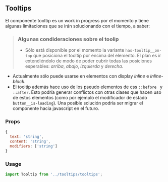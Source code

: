 ## Tooltips

El componente tooltip es un work in progress por el momento y tiene algunas limitaciones que se irán solucionando con el tiempo, a saber:
> ### Algunas condideraciones sobre el toolip ###
> * Sólo está disponible por el momento la variante `has-tooltip__on-top` que posiciona el tooltip por encima del elemento. El plan es ir extendiéndolo de modo de poder cubrir todas las posiciones esperables: *arriba*, *abajo*, *izquierda* y *derecha*.
* Actualmente sólo puede usarse en elementos con display *inline* e *inline-block*.
* El tooltip además hace uso de los pseudo elementos de css `::before ` y `::after`. Esto podría generar conflictos con otras clases que hacen uso de estos elementos (como por ejemplo el modificador de estado `button__is-loading`). Una posible solución podría ser migrar el componente hacia javascript en el futuro.

### Props

```javascript
{
  text: 'string',
  content: 'string',
  modifiers: ['string']
}
```

### Usage

```javascript
import Tooltip from '../tooltips/tooltips';
```
